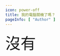 ```yaml
---
icon: power-off
title: 我的電腦關機了嗎？
pageInfo: [ "Author" ]
---
```


<span style="font-size: xxx-large;"> 沒有 </span>
